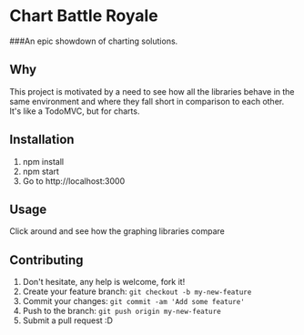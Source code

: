 # Chart Battle Royale

###An epic showdown of charting solutions.

## Why
This project is motivated by a need to see how all the libraries behave in the
same environment and where they fall short in comparison to each other.  It's
like a TodoMVC, but for charts.

## Installation

1. npm install
2. npm start
3. Go to http://localhost:3000

## Usage

Click around and see how the graphing libraries compare

## Contributing

1. Don't hesitate, any help is welcome, fork it!
2. Create your feature branch: `git checkout -b my-new-feature`
3. Commit your changes: `git commit -am 'Add some feature'`
4. Push to the branch: `git push origin my-new-feature`
5. Submit a pull request :D
